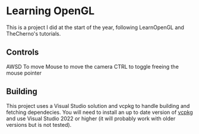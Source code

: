 # Learning OpenGL

This is a project I did at the start of the year, following LearnOpenGL and 
TheCherno's tutorials.

## Controls

AWSD To move
Mouse to move the camera
CTRL to toggle freeing the mouse pointer

## Building

This project uses a Visual Studio solution and vcpkg to handle building and fetching
dependecies. You will need to install an up to date version of [vcpkg](https://learn.microsoft.com/en-us/vcpkg/get_started/get-started-msbuild?pivots=shell-powershell)
and use Visual Studio 2022 or higher (it will probably work with older versions
but is not tested).
